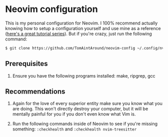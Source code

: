# Neovim configuration

This is my personal configuration for Neovim. I 100% recommend actually knowing how to setup a configuration yourself and use mine as a reference ([here's a great tutorial series](https://www.youtube.com/watch?v=TQn2hJeHQbM&list=PLep05UYkc6wTyBe7kPjQFWVXTlhKeQejM)). But if you're crazy, just run the following command:
```sh
$ git clone https://github.com/TomAintAround/neovim-config ~/.config/nvim
```

## Prerequisites

1. Ensure you have the following programs installed: make, ripgrep, gcc

## Recommendations

1. Again for the love of every superior entity make sure you know what you are doing. This won't directly destroy your computer, but it will be mentally painful for you if you don't even know what Vim is.

2. Run the following commands inside of Neovim to see if you're missing something: `:checkhealth` and `:checkhealth nvim-treesitter`
